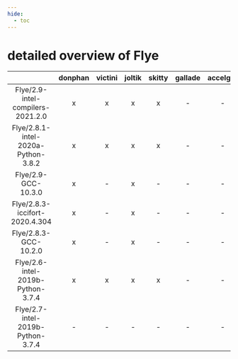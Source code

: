```yaml
---
hide:
  - toc
---
```


detailed overview of Flye
=========================

| |donphan|victini|joltik|skitty|gallade|accelgor|swalot|doduo|
| :---: | :---: | :---: | :---: | :---: | :---: | :---: | :---: | :---: |
|Flye/2.9-intel-compilers-2021.2.0|x|x|x|x|-|-|x|x|
|Flye/2.8.1-intel-2020a-Python-3.8.2|x|x|x|x|-|-|x|x|
|Flye/2.9-GCC-10.3.0|x|-|x|-|-|-|x|x|
|Flye/2.8.3-iccifort-2020.4.304|x|-|x|-|-|-|x|x|
|Flye/2.8.3-GCC-10.2.0|x|-|x|-|-|-|x|x|
|Flye/2.6-intel-2019b-Python-3.7.4|x|x|x|x|-|-|-|x|
|Flye/2.7-intel-2019b-Python-3.7.4|-|-|-|-|-|-|-|x|
